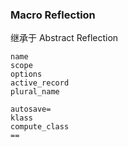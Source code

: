 ### Macro Reflection

继承于 Abstract Reflection

```
name
scope
options
active_record
plural_name

autosave=
klass
compute_class
==
```
